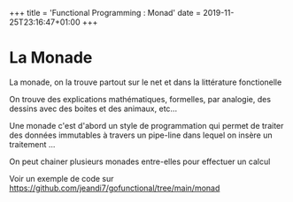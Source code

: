 +++
title = 'Functional Programming : Monad'
date = 2019-11-25T23:16:47+01:00
+++

# La Monade

<p>
La monade, on la trouve partout  sur le net
et dans la littérature fonctionelle

On trouve des explications mathématiques, formelles, par analogie, des dessins avec des boites et des animaux, etc...

Une monade c'est d'abord un style de programmation qui permet de traiter des données immutables à travers un pipe-line dans lequel on insère un traitement ...
</p>

On peut chainer plusieurs monades entre-elles pour effectuer un calcul 

Voir un exemple de code sur https://github.com/jeandi7/gofunctional/tree/main/monad


